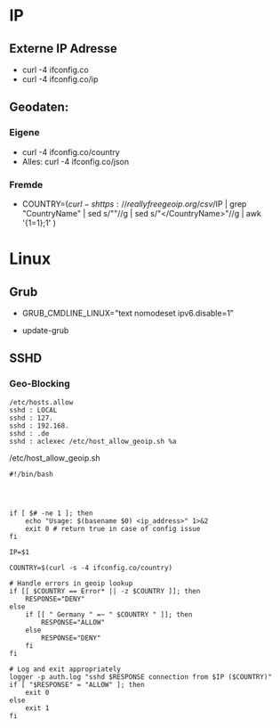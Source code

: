 
# IP
## Externe IP Adresse
* curl -4 ifconfig.co
* curl -4 ifconfig.co/ip

## Geodaten:
### Eigene 
* curl -4 ifconfig.co/country
* Alles: curl -4 ifconfig.co/json
### Fremde
* COUNTRY=$(curl -s https://reallyfreegeoip.org/csv/$IP |  grep "CountryName" | sed s/"<CountryName>"//g  | sed s/"<\/CountryName>"//g | awk '{$1=$1};1' )




# Linux 
## Grub
* GRUB_CMDLINE_LINUX="text nomodeset  ipv6.disable=1"
+ update-grub

## SSHD
### Geo-Blocking
```
/etc/hosts.allow
sshd : LOCAL
sshd : 127.
sshd : 192.168.
sshd : .de
sshd : aclexec /etc/host_allow_geoip.sh %a
```

/etc/host_allow_geoip.sh
```
#!/bin/bash




if [ $# -ne 1 ]; then
    echo "Usage: $(basename $0) <ip_address>" 1>&2
    exit 0 # return true in case of config issue
fi

IP=$1

COUNTRY=$(curl -s -4 ifconfig.co/country)

# Handle errors in geoip lookup
if [[ $COUNTRY == Error* || -z $COUNTRY ]]; then
    RESPONSE="DENY"
else
    if [[ " Germany " =~ " $COUNTRY " ]]; then
        RESPONSE="ALLOW"
    else
        RESPONSE="DENY"
    fi
fi

# Log and exit appropriately
logger -p auth.log "sshd $RESPONSE connection from $IP ($COUNTRY)"
if [ "$RESPONSE" = "ALLOW" ]; then
    exit 0
else
    exit 1
fi

```
